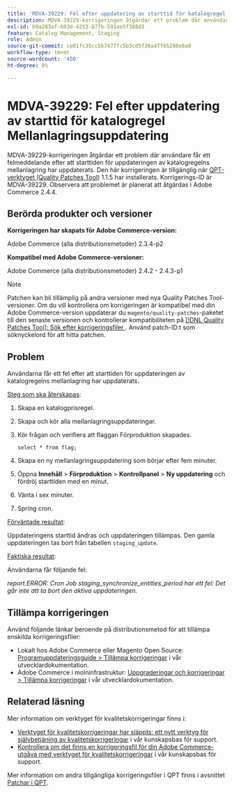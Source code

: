 ```yaml
---
title: 'MDVA-39229: Fel efter uppdatering av starttid för katalogregel Mellanlagringsuppdatering'
description: MDVA-39229-korrigeringen åtgärdar ett problem där användare får ett felmeddelande efter att starttiden för uppdateringen av katalogregelns mellanlagring har uppdaterats. Den här korrigeringen är tillgänglig när [QPT-verktyget (Quality Patches Tool)](https://devdocs.magento.com/guides/v2.4/comp-mgr/patching.html#mqp) 1.1.5 är installerat. Korrigerings-ID är MDVA-39229. Observera att problemet är planerat att åtgärdas i Adobe Commerce 2.4.4.
exl-id: b9a203af-693d-4253-877b-591ae5f388d3
feature: Catalog Management, Staging
role: Admin
source-git-commit: ce81fc35cc5b7477fc5b3cd5f36a4ff65280e6a0
workflow-type: tm+mt
source-wordcount: '450'
ht-degree: 0%

---
```


# MDVA-39229: Fel efter uppdatering av starttid för katalogregel Mellanlagringsuppdatering

MDVA-39229-korrigeringen åtgärdar ett problem där användare får ett felmeddelande efter att starttiden för uppdateringen av katalogregelns mellanlagring har uppdaterats. Den här korrigeringen är tillgänglig när [QPT-verktyget (Quality Patches Tool)](https://devdocs.magento.com/guides/v2.4/comp-mgr/patching.html#mqp) 1.1.5 har installerats. Korrigerings-ID är MDVA-39229. Observera att problemet är planerat att åtgärdas i Adobe Commerce 2.4.4.

## Berörda produkter och versioner

**Korrigeringen har skapats för Adobe Commerce-version:**

Adobe Commerce (alla distributionsmetoder) 2.3.4-p2

**Kompatibel med Adobe Commerce-versioner:**

Adobe Commerce (alla distributionsmetoder) 2.4.2 - 2.4.3-p1

>[!NOTE]
>
>Patchen kan bli tillämplig på andra versioner med nya Quality Patches Tool-versioner. Om du vill kontrollera om korrigeringen är kompatibel med din Adobe Commerce-version uppdaterar du `magento/quality-patches`-paketet till den senaste versionen och kontrollerar kompatibiliteten på [[!DNL Quality Patches Tool]: Sök efter korrigeringsfiler ](https://devdocs.magento.com/quality-patches/tool.html#patch-grid). Använd patch-ID:t som söknyckelord för att hitta patchen.

## Problem

Användarna får ett fel efter att starttiden för uppdateringen av katalogregelns mellanlagring har uppdaterats.

<u>Steg som ska återskapas</u>:

1. Skapa en katalogprisregel.
1. Skapa och kör alla mellanlagringsuppdateringar.
1. Kör frågan och verifiera att flaggan Förproduktion skapades.


   `select * from flag;`


1. Skapa en ny mellanlagringsuppdatering som börjar efter fem minuter.
1. Öppna **Innehåll** > **Förproduktion** > **Kontrollpanel** > **Ny uppdatering** och fördröj starttiden med en minut.
1. Vänta i sex minuter.
1. Spring cron.

<u>Förväntade resultat</u>:

Uppdateringens starttid ändras och uppdateringen tillämpas. Den gamla uppdateringen tas bort från tabellen `staging_update`.

<u>Faktiska resultat</u>:

Användarna får följande fel:

*report.ERROR: Cron Job staging_synchronize_entities_period har ett fel: Det går inte att ta bort den aktiva uppdateringen.*

## Tillämpa korrigeringen

Använd följande länkar beroende på distributionsmetod för att tillämpa enskilda korrigeringsfiler:

* Lokalt hos Adobe Commerce eller Magento Open Source: [Programuppdateringsguide > Tillämpa korrigeringar](https://devdocs.magento.com/guides/v2.4/comp-mgr/patching/mqp.html) i vår utvecklardokumentation.
* Adobe Commerce i molninfrastruktur: [Uppgraderingar och korrigeringar > Tillämpa korrigeringar](https://devdocs.magento.com/cloud/project/project-patch.html) i vår utvecklardokumentation.

## Relaterad läsning

Mer information om verktyget för kvalitetskorrigeringar finns i:

* [Verktyget för kvalitetskorrigeringar har släppts: ett nytt verktyg för självbetjäning av kvalitetskorrigeringar](/help/announcements/adobe-commerce-announcements/magento-quality-patches-released-new-tool-to-self-serve-quality-patches.md) i vår kunskapsbas för support.
* [Kontrollera om det finns en korrigeringsfil för din Adobe Commerce-utgåva med verktyget för kvalitetskorrigeringar](/help/support-tools/patches-available-in-qpt-tool/check-patch-for-magento-issue-with-magento-quality-patches.md) i vår kunskapsbas för support.

Mer information om andra tillgängliga korrigeringsfiler i QPT finns i avsnittet [Patchar i QPT](https://support.magento.com/hc/en-us/sections/360010506631-Patches-available-in-QPT-tool-).
